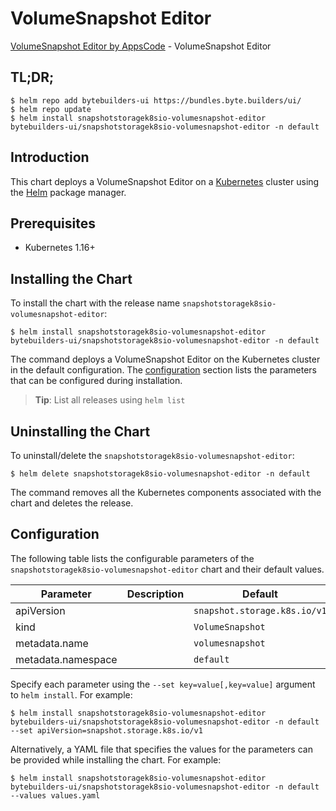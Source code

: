 # VolumeSnapshot Editor

[VolumeSnapshot Editor by AppsCode](https://byte.builders) - VolumeSnapshot Editor

## TL;DR;

```console
$ helm repo add bytebuilders-ui https://bundles.byte.builders/ui/
$ helm repo update
$ helm install snapshotstoragek8sio-volumesnapshot-editor bytebuilders-ui/snapshotstoragek8sio-volumesnapshot-editor -n default
```

## Introduction

This chart deploys a VolumeSnapshot Editor on a [Kubernetes](http://kubernetes.io) cluster using the [Helm](https://helm.sh) package manager.

## Prerequisites

- Kubernetes 1.16+

## Installing the Chart

To install the chart with the release name `snapshotstoragek8sio-volumesnapshot-editor`:

```console
$ helm install snapshotstoragek8sio-volumesnapshot-editor bytebuilders-ui/snapshotstoragek8sio-volumesnapshot-editor -n default
```

The command deploys a VolumeSnapshot Editor on the Kubernetes cluster in the default configuration. The [configuration](#configuration) section lists the parameters that can be configured during installation.

> **Tip**: List all releases using `helm list`

## Uninstalling the Chart

To uninstall/delete the `snapshotstoragek8sio-volumesnapshot-editor`:

```console
$ helm delete snapshotstoragek8sio-volumesnapshot-editor -n default
```

The command removes all the Kubernetes components associated with the chart and deletes the release.

## Configuration

The following table lists the configurable parameters of the `snapshotstoragek8sio-volumesnapshot-editor` chart and their default values.

|     Parameter      | Description |           Default            |
|--------------------|-------------|------------------------------|
| apiVersion         |             | `snapshot.storage.k8s.io/v1` |
| kind               |             | `VolumeSnapshot`             |
| metadata.name      |             | `volumesnapshot`             |
| metadata.namespace |             | `default`                    |


Specify each parameter using the `--set key=value[,key=value]` argument to `helm install`. For example:

```console
$ helm install snapshotstoragek8sio-volumesnapshot-editor bytebuilders-ui/snapshotstoragek8sio-volumesnapshot-editor -n default --set apiVersion=snapshot.storage.k8s.io/v1
```

Alternatively, a YAML file that specifies the values for the parameters can be provided while
installing the chart. For example:

```console
$ helm install snapshotstoragek8sio-volumesnapshot-editor bytebuilders-ui/snapshotstoragek8sio-volumesnapshot-editor -n default --values values.yaml
```
